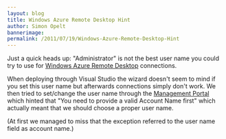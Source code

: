 ```yaml
---
layout: blog
title: Windows Azure Remote Desktop Hint
author: Simon Opelt
bannerimage: 
permalink: /2011/07/19/Windows-Azure-Remote-Desktop-Hint
---
```


<p xmlns="http://www.w3.org/1999/xhtml">Just a quick heads up: "Administrator" is not the best user name you could try to use for <a href="http://msdn.microsoft.com/library/gg443832.aspx" target="_blank">Windows Azure Remote Desktop</a> connections.</p><p xmlns="http://www.w3.org/1999/xhtml">When deploying through Visual Studio the wizard doesn't seem to mind if you set this user name but afterwards connections simply don't work. We then tried to set/change the user name through the <a href="https://windows.azure.com/" target="_blank">Management Portal</a> which hinted that "You need to provide a valid Account Name first" which actually meant that we should choose a proper user name.</p><p xmlns="http://www.w3.org/1999/xhtml">(At first we managed to miss that the exception referred to the user name field as account name.)</p>